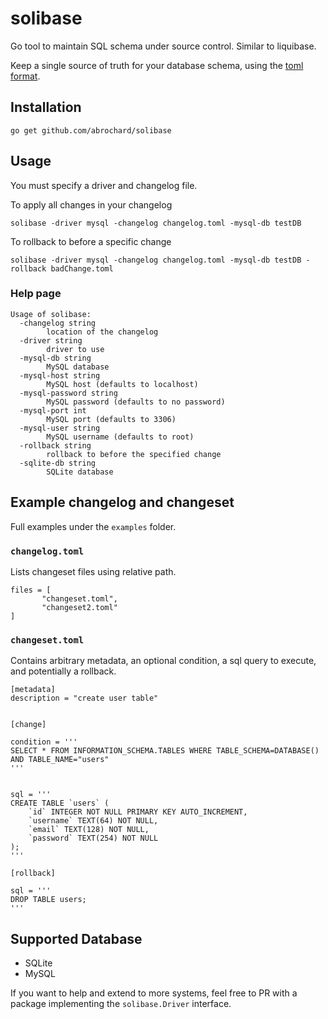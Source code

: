 # solibase
Go tool to maintain SQL schema under source control. Similar to liquibase.

Keep a single source of truth for your database schema, using the [toml format](https://github.com/toml-lang/toml).

## Installation
```
go get github.com/abrochard/solibase
```

## Usage
You must specify a driver and changelog file.


To apply all changes in your changelog
```
solibase -driver mysql -changelog changelog.toml -mysql-db testDB
```

To rollback to before a specific change
```
solibase -driver mysql -changelog changelog.toml -mysql-db testDB -rollback badChange.toml
```


### Help page
```
Usage of solibase:
  -changelog string
    	location of the changelog
  -driver string
    	driver to use
  -mysql-db string
    	MySQL database
  -mysql-host string
    	MySQL host (defaults to localhost)
  -mysql-password string
    	MySQL password (defaults to no password)
  -mysql-port int
    	MySQL port (defaults to 3306)
  -mysql-user string
    	MySQL username (defaults to root)
  -rollback string
    	rollback to before the specified change
  -sqlite-db string
    	SQLite database
```

## Example changelog and changeset
Full examples under the `examples` folder.
### `changelog.toml`
Lists changeset files using relative path.
```
files = [
       "changeset.toml",
       "changeset2.toml"
]
```
### `changeset.toml`
Contains arbitrary metadata, an optional condition, a sql query to execute, and potentially a rollback.
```
[metadata]
description = "create user table"


[change]

condition = '''
SELECT * FROM INFORMATION_SCHEMA.TABLES WHERE TABLE_SCHEMA=DATABASE() AND TABLE_NAME="users"
'''


sql = '''
CREATE TABLE `users` (
	`id` INTEGER NOT NULL PRIMARY KEY AUTO_INCREMENT,
	`username` TEXT(64) NOT NULL,
	`email` TEXT(128) NOT NULL,
	`password` TEXT(254) NOT NULL
);
'''

[rollback]

sql = '''
DROP TABLE users;
'''

```

## Supported Database
- SQLite
- MySQL

If you want to help and extend to more systems, feel free to PR with a package implementing the `solibase.Driver` interface.
